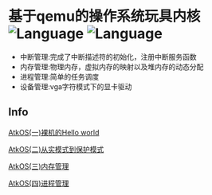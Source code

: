 
# 基于qemu的操作系统玩具内核 ![Language](https://img.shields.io/badge/language-c-blue.svg?style=flat-square) ![Language](https://img.shields.io/badge/language-asm-blue.svg?style=flat-square)

* 中断管理:完成了中断描述符的初始化，注册中断服务函数
* 内存管理:物理内存，虚拟内存的映射以及堆内存的动态分配
* 进程管理:简单的任务调度
* 设备管理:vga字符模式下的显卡驱动

## Info
[AtkOS(一)裸机的Hello world](https://v4if.github.io/2015/AtkOS_chapter1_initboot/)

[AtkOS(二)从实模式到保护模式](https://v4if.github.io/2016/AtkOS_chapter2_realmode/)

[AtkOS(三)内存管理](https://v4if.github.io/2016/AtkOS_chapter3_mm/)

[AtkOS(四)进程管理](https://v4if.github.io/2016/AtkOS_chapter4_thread/)
